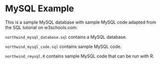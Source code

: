 # MySQL Example

This is a sample MySQL database with sample MySQL code adapted from the SQL tutorial on w3schools.com.

`northwind_mysql_database.sql` contains a MySQL database.

`northwind_mysql_code.sql` contains sample MySQL code.

`northwind_rmysql.R` contains sample MySQL code that can be run with R.
